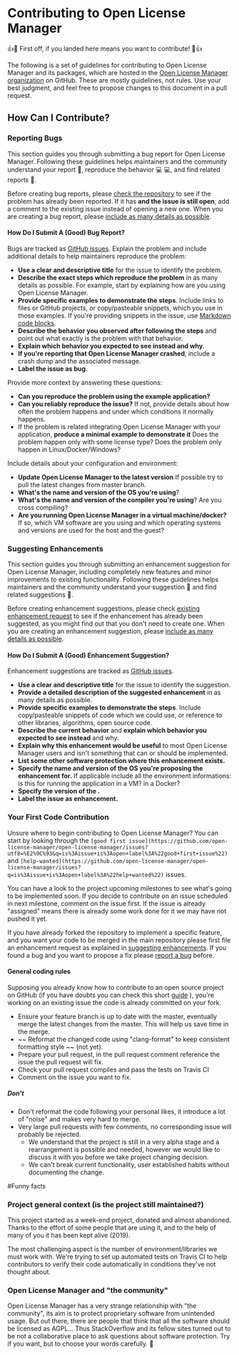 Contributing to Open License Manager
==========
:+1::tada: First off, if you landed here means you want to contribute! :tada::+1:

The following is a set of guidelines for contributing to Open License Manager and its packages, which are hosted in the [Open License Manager organization](https://github.com/open-license-manager) on GitHub. These are mostly guidelines, not rules. Use your best judgment, and feel free to propose changes to this document in a pull request.

## How Can I Contribute?

### Reporting Bugs

This section guides you through submitting a bug report for Open License Manager. Following these guidelines helps maintainers and the community understand your report :pencil:, reproduce the behavior :computer: :computer:, and find related reports :mag_right:.

Before creating bug reports, please [check the repository](https://github.com/open-license-manager/open-license-manager/issues) to see if the problem has already been reported. If it has **and the issue is still open**, add a comment to the existing issue instead of opening a new one. When you are creating a bug report, please [include as many details as possible](#how-do-i-submit-a-good-bug-report). 

#### How Do I Submit A (Good) Bug Report?

Bugs are tracked as [GitHub issues](https://guides.github.com/features/issues/). Explain the problem and include additional details to help maintainers reproduce the problem:

* **Use a clear and descriptive title** for the issue to identify the problem.
* **Describe the exact steps which reproduce the problem** in as many details as possible. For example, start by explaining how are you using Open License Manager. 
* **Provide specific examples to demonstrate the steps**. Include links to files or GitHub projects, or copy/pasteable snippets, which you use in those examples. If you're providing snippets in the issue, use [Markdown code blocks](https://help.github.com/articles/markdown-basics/#multiple-lines).
* **Describe the behavior you observed after following the steps** and point out what exactly is the problem with that behavior.
* **Explain which behavior you expected to see instead and why.**
* **If you're reporting that Open License Manager crashed**, include a crash dump and the associated message. 
* **Label the issue as bug.**

Provide more context by answering these questions:

* **Can you reproduce the problem using the example application?**
* **Can you reliably reproduce the issue?** If not, provide details about how often the problem happens and under which conditions it normally happens.
* If the problem is related integrating Open License Manager with your application, **produce a minimal example to demonstrate it** Does the problem happen only with some license type? Does the problem only happen in Linux/Docker/Windows?

Include details about your configuration and environment:

* **Update Open License Manager to the latest version** If possible try to pull the latest changes from master branch.
* **What's the name and version of the OS you're using**?
* **What's the name and version of the compiler you're using**? Are you cross compiling?
* **Are you running Open License Manager in a virtual machine/docker?** If so, which VM software are you using and which operating systems and versions are used for the host and the guest?

### Suggesting Enhancements

This section guides you through submitting an enhancement suggestion for Open License Manager, including completely new features and minor improvements to existing functionality. Following these guidelines helps maintainers and the community understand your suggestion :pencil: and find related suggestions :mag_right:.


Before creating enhancement suggestions, please check [existing enhancement request](https://github.com/open-license-manager/open-license-manager/issues?utf8=%E2%9C%93&q=is%3Aissue+label%3Aenhancement) to see if the enhancement has already been suggested, as you might find out that you don't need to create one. When you are creating an enhancement suggestion, please [include as many details as possible](#how-do-i-submit-a-good-enhancement-suggestion). 

#### How Do I Submit A (Good) Enhancement Suggestion?

Enhancement suggestions are tracked as [GitHub issues](https://guides.github.com/features/issues/). 

* **Use a clear and descriptive title** for the issue to identify the suggestion.
* **Provide a detailed description of the suggested enhancement** in as many details as possible.
* **Provide specific examples to demonstrate the steps**. Include copy/pasteable snippets of code which we could use, or reference to other libraries, algorithms, open source code.
* **Describe the current behavior** and **explain which behavior you expected to see instead** and why.
* **Explain why this enhancement would be useful** to most Open License Manager users and isn't something that can or should be implemented.
* **List some other software protection where this enhancement exists.**
* **Specify the name and version of the OS you're proposing the enhancement for.** If applicable include all the environment informations: is this for running the application in a VM? in a Docker?
* **Specify the version of the .**
* **Label the issue as enhancement.**

### Your First Code Contribution

Unsure where to begin contributing to Open License Manager? You can start by looking through the `[good first issue](https://github.com/open-license-manager/open-license-manager/issues?utf8=%E2%9C%93&q=is%3Aissue+is%3Aopen+label%3A%22good+first+issue%22)` and `[help-wanted](https://github.com/open-license-manager/open-license-manager/issues?q=is%3Aissue+is%3Aopen+label%3A%22help+wanted%22)` issues. 

You can have a look to the project upcoming milestones to see what's going to be implemented soon. If you decide to contribute on an issue scheduled in next milestone, comment on the issue first. If the issue is already "assigned" means there is already some work done for it we may have not pushed it yet.   

If you have already forked the repository to implement a specific feature, and you want your code to be merged in the main repository please first file an enhancement request as explained in [suggesting enhancements](#suggesting-enhancements). If you found a bug and you want to propose a fix please [report a bug](#reporting-bugs) before.

#### General coding rules

Supposing you already know how to contribute to an open source project on GitHub (if you have doubts you can check this short [guide](https://git-scm.com/book/en/v2/GitHub-Contributing-to-a-Project) ), you're working on an existing issue the code is already committed on your fork. 

 * Ensure your feature branch is up to date with the master, eventually merge the latest changes from the master. This will help us save time in the merge.
 * ~~ Reformat the changed code using "clang-format" to keep consistent formatting style ~~ (not yet).
 * Prepare your pull request, in the pull request comment reference the issue the pull request will fix.
 * Check your pull request compiles and pass the tests on Travis CI
 * Comment on the issue you want to fix.

##### Don't
 * Don't reformat the code following your personal likes, it introduce a lot of "noise" and makes very hard to merge. 
 * Very large pull requests with few comments, no corresponding issue will probably be rejected.
    * We understand that the project is still in a very alpha stage and a rearrangement is possible and needed, however we would like to discuss it with you before we take project changing decision. 
    * We can't break current functionality, user established habits without documenting the change.

#Funny facts 

### Project general context (is the project still maintained?)

This project started as a week-end project, donated and almost abandoned. Thanks to the effort of some people that are using it, and to the help of many of you it has been kept alive (2019).  

The most challenging aspect is the number of environment/libraries we must work with. We're trying to set up automated tests on Travis CI to help contributors to verify their code automatically in conditions they've not thought about. 
 

### Open License Manager and "the community"

Open License Manager has a very strange relationship with "the community", its aim is to protect proprietary software from unintended usage. But out there, there are people that think that all the software should be licensed as AGPL... Thus StackOverflow and its fellow sites turned out to be not a collaborative place to ask questions about software protection. Try if you want, but to choose your words carefully. :speak_no_evil: